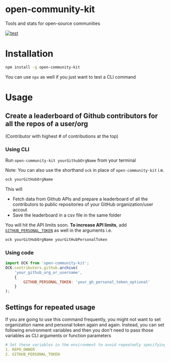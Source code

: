 # open-community-kit
Tools and stats for open-source communities

[![test](https://github.com/gitcommitshow/open-community-kit/actions/workflows/test.yml/badge.svg)](https://github.com/gitcommitshow/open-community-kit/actions/workflows/test.yml)

# Installation

```bash
npm install -g open-community-kit
```

You can use `npx` as well if you just want to test a CLI command

# Usage

## Create a leaderboard of Github contributors for all the repos of a user/org
(Contributor with highest # of contributions at the top)

### Using CLI

Run `open-community-kit yourGithubOrgName` from your terminal

Note: You can also use the shorthand `ock` in place of `open-community-kit` i.e.

```bash
ock yourGitHubOrgName
```

This will
* Fetch data from Github APIs and prepare a leaderboard of all the contributors to public repositories of your GitHub organization/user accout
* Save the leaderboard in a csv file in the same folder

You will hit the API limits soon. **To increase API limits**, add [`GITHUB_PERSONAL_TOKEN`](https://github.com/settings/tokens) as well in the arguments i.e.

```bash
ock yourGitHubOrgName yourGitHubPersonalToken
```

### Using code

```javascript
import OCK from 'open-community-kit';
OCK.contributors.github.archive(
    'your_github_org_or_username', 
    { 
        GITHUB_PERSONAL_TOKEN: 'your_gh_personal_token_optional'
    }
);
```

## Settings for repeated usage

If you are going to use this command frequently, you might not want to set organization name and personal token again and again. Instead, you can set following environment variables and then you don't need to pass those variables as CLI arguments or function parameters

```yaml
# Set these variables in the environment to avoid repeatedly specifying these variables
1. REPO_OWNER
2. GITHUB_PERSONAL_TOKEN
```
